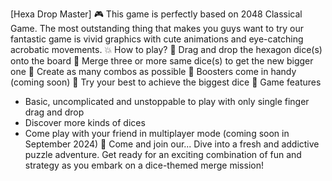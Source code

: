 [Hexa Drop Master]
🎮 This game is perfectly based on 2048 Classical Game. The most outstanding thing that makes you guys want to try our fantastic game is vivid graphics with cute animations and eye-catching acrobatic movements.
💥 How to play?
🎲 Drag and drop the hexagon dice(s) onto the board
🍇 Merge three or more same dice(s) to get the new bigger one
🍊 Create as many combos as possible
🥝 Boosters come in handy (coming soon)
🍒 Try your best to achieve the biggest dice
🎯 Game features
- Basic, uncomplicated and unstoppable to play with only single finger drag and drop
- Discover more kinds of dices
- Come play with your friend in multiplayer mode (coming soon in September 2024)
💫 Come and join our... Dive into a fresh and addictive puzzle adventure. Get ready for an exciting combination of fun and strategy as you embark on a dice-themed merge mission!
